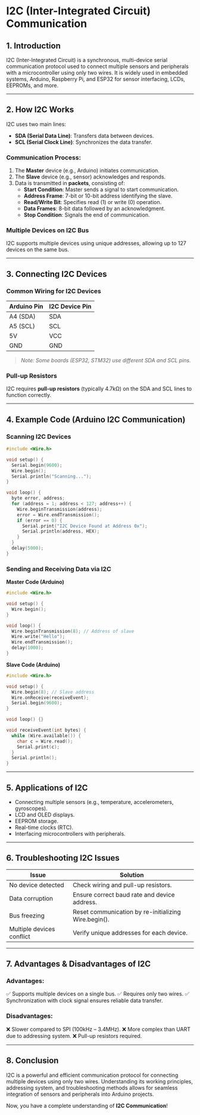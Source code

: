 # I2C (Inter-Integrated Circuit) Communication

## 1. Introduction
I2C (Inter-Integrated Circuit) is a synchronous, multi-device serial communication protocol used to connect multiple sensors and peripherals with a microcontroller using only two wires. It is widely used in embedded systems, Arduino, Raspberry Pi, and ESP32 for sensor interfacing, LCDs, EEPROMs, and more.

---

## 2. How I2C Works
I2C uses two main lines:
- **SDA (Serial Data Line)**: Transfers data between devices.
- **SCL (Serial Clock Line)**: Synchronizes the data transfer.

### Communication Process:
1. The **Master** device (e.g., Arduino) initiates communication.
2. The **Slave** device (e.g., sensor) acknowledges and responds.
3. Data is transmitted in **packets**, consisting of:
   - **Start Condition**: Master sends a signal to start communication.
   - **Address Frame**: 7-bit or 10-bit address identifying the slave.
   - **Read/Write Bit**: Specifies read (1) or write (0) operation.
   - **Data Frames**: 8-bit data followed by an acknowledgment.
   - **Stop Condition**: Signals the end of communication.

### Multiple Devices on I2C Bus
I2C supports multiple devices using unique addresses, allowing up to 127 devices on the same bus.

---

## 3. Connecting I2C Devices
### Common Wiring for I2C Devices
| Arduino Pin | I2C Device Pin |
|------------|---------------|
| A4 (SDA)   | SDA           |
| A5 (SCL)   | SCL           |
| 5V         | VCC           |
| GND        | GND           |

> *Note: Some boards (ESP32, STM32) use different SDA and SCL pins.*

### Pull-up Resistors
I2C requires **pull-up resistors** (typically 4.7kΩ) on the SDA and SCL lines to function correctly.

---

## 4. Example Code (Arduino I2C Communication)
### Scanning I2C Devices
```cpp
#include <Wire.h>

void setup() {
  Serial.begin(9600);
  Wire.begin();
  Serial.println("Scanning...");
}

void loop() {
  byte error, address;
  for (address = 1; address < 127; address++) {
    Wire.beginTransmission(address);
    error = Wire.endTransmission();
    if (error == 0) {
      Serial.print("I2C Device Found at Address 0x");
      Serial.println(address, HEX);
    }
  }
  delay(5000);
}
```

### Sending and Receiving Data via I2C
**Master Code (Arduino)**
```cpp
#include <Wire.h>

void setup() {
  Wire.begin();
}

void loop() {
  Wire.beginTransmission(8); // Address of slave
  Wire.write("Hello");
  Wire.endTransmission();
  delay(1000);
}
```

**Slave Code (Arduino)**
```cpp
#include <Wire.h>

void setup() {
  Wire.begin(8); // Slave address
  Wire.onReceive(receiveEvent);
  Serial.begin(9600);
}

void loop() {}

void receiveEvent(int bytes) {
  while (Wire.available()) {
    char c = Wire.read();
    Serial.print(c);
  }
  Serial.println();
}
```

---

## 5. Applications of I2C
- Connecting multiple sensors (e.g., temperature, accelerometers, gyroscopes).
- LCD and OLED displays.
- EEPROM storage.
- Real-time clocks (RTC).
- Interfacing microcontrollers with peripherals.

---

## 6. Troubleshooting I2C Issues
| Issue | Solution |
|-------|----------|
| No device detected | Check wiring and pull-up resistors. |
| Data corruption | Ensure correct baud rate and device address. |
| Bus freezing | Reset communication by re-initializing Wire.begin(). |
| Multiple devices conflict | Verify unique addresses for each device. |

---

## 7. Advantages & Disadvantages of I2C
### **Advantages:**
✅ Supports multiple devices on a single bus.
✅ Requires only two wires.
✅ Synchronization with clock signal ensures reliable data transfer.

### **Disadvantages:**
❌ Slower compared to SPI (100kHz – 3.4MHz).
❌ More complex than UART due to addressing system.
❌ Pull-up resistors required.

---

## 8. Conclusion
I2C is a powerful and efficient communication protocol for connecting multiple devices using only two wires. Understanding its working principles, addressing system, and troubleshooting methods allows for seamless integration of sensors and peripherals into Arduino projects.

Now, you have a complete understanding of **I2C Communication**! 

